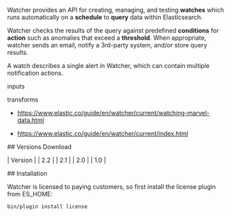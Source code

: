 Watcher provides an API for creating, managing, and testing 
<strong>watches</strong> which runs automatically on a <strong>schedule</strong> to <strong>query</strong> data within Elasticsearch.

Watcher checks the results of the query against predefined <strong>conditions</strong> for <strong>action</strong> such as 
anomalies that exceed a <strong>threshold</strong>.
When appropriate, watcher sends an email, notify a 3rd-party system, and/or store query results.

A watch describes a single alert in Watcher, which can contain multiple notification actions.

inputs

transforms

* https://www.elastic.co/guide/en/watcher/current/watching-marvel-data.html

* https://www.elastic.co/guide/en/watcher/current/index.html

<a name="Versions">
## Versions Download</a>

| Version |
| 2.2 |
| 2.1 |
| 2.0 |
| 1.0 |

<a name="Installation">
## Installation</a>

Watcher is licensed to paying customers, so first install the license plugin from ES_HOME:

   ```
   bin/plugin install license
   ```

